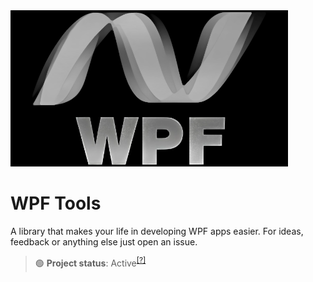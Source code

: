 <img src="https://raw.githubusercontent.com/BlyZeYT/WpfTools/master/banner.png" height="250">

# WPF Tools
A library that makes your life in developing WPF apps easier.
For ideas, feedback or anything else just open an issue.

> 🟢 **Project status**: Active<sup>[[?]](https://github.com/BlyZeYT/.github/blob/master/project-status.md)</sup>